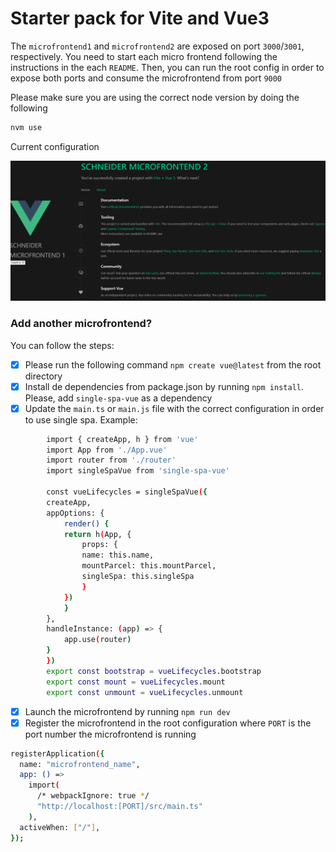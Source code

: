 # Starter pack for Vite and Vue3

The `microfrontend1` and `microfrontend2` are exposed on port `3000`/`3001`, respectively. You need to start each micro frontend following the instructions in the each `README`. Then, you can run the root config in order to expose both ports and consume the microfrontend from port `9000`

Please make sure you are using the correct node version by doing the following

```sh
nvm use
```

Current configuration

![Alt Text](example.png)

### Add another microfrontend?

You can follow the steps:

- [x] Please run the following command `npm create vue@latest` from the root directory
- [x] Install de dependencies from package.json by running `npm install`. Please, add `single-spa-vue` as a dependency
- [x] Update the `main.ts` or `main.js` file with the correct configuration in order to use single spa. Example:

```sh
        import { createApp, h } from 'vue'
        import App from './App.vue'
        import router from './router'
        import singleSpaVue from 'single-spa-vue'

        const vueLifecycles = singleSpaVue({
        createApp,
        appOptions: {
            render() {
            return h(App, {
                props: {
                name: this.name,
                mountParcel: this.mountParcel,
                singleSpa: this.singleSpa
                }
            })
            }
        },
        handleInstance: (app) => {
            app.use(router)
        }
        })
        export const bootstrap = vueLifecycles.bootstrap
        export const mount = vueLifecycles.mount
        export const unmount = vueLifecycles.unmount
```

- [x] Launch the microfrontend by running `npm run dev`
- [x] Register the microfrontend in the root configuration where `PORT` is the port number the microfrontend is running

```sh
registerApplication({
  name: "microfrontend_name",
  app: () =>
    import(
      /* webpackIgnore: true */
      "http://localhost:[PORT]/src/main.ts"
    ),
  activeWhen: ["/"],
});
```
